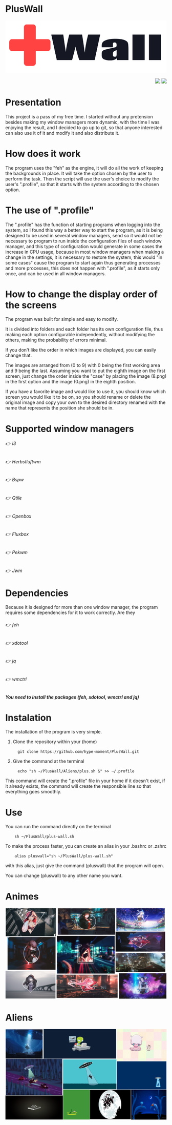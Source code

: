 # PlusWall

![alt text](https://github.com/hype-moment/PlusWall/blob/main/Readme-image/pluswall.png)

<p align="right">
  <img src="https://img.shields.io/badge/Maintained%3F-Yes-blueviolet?style=flat-square">
  <img src="https://img.shields.io/github/license/adi1090x/rofi?style=flat-square">
 </p>

# Presentation

 This project is a pass of my free time.
 I started without any pretension besides making my window managers more dynamic,
with the time I was enjoying the result, and I decided to go up to git, 
so that anyone interested can also use it of it and modify it and also distribute it.

# How does it work

 The program uses the "feh" as the engine, 
it will do all the work of keeping the backgrounds in place.
It will take the option chosen by the user to perform the task.
 Then the script will use the user's choice to modify the user's ".profile",
so that it starts with the system according to the chosen option.

# The use of ".profile"

 The ".profile" has the function of starting programs when logging into the system,
so I found this way a better way to start the program,
as it is being designed to be used in several window managers,
send so it would not be necessary to program to run inside the
configuration files of each window manager, and this type of configuration
would generate in some cases the increase in CPU usage, because in most window managers
when making a change in the settings, it is necessary to restore the system,
this would "in some cases" cause the program to start again thus generating
processes and more processes, this does not happen with ".profile",
as it starts only once, and can be used in all window managers.

# How to change the display order of the screens

 The program was built for simple and easy to modify.
 
 It is divided into folders and each folder has its own configuration file,
thus making each option configurable independently, without modifying the others,
making the probability of errors minimal.
 
 If you don't like the order in which images are displayed, you can easily change that.
 
 The images are arranged from (0 to 9) with 0 being the first working area and 9 being the last.
Assuming you want to put the eighth image on the first screen, 
just change the order inside the "case" 
by placing the image (8.png) in the first option and the image (0.png) in the eighth position.
 
 If you have a favorite image and would like to use it,
you should know which screen you would like it to be on,
so you should rename or delete the original image and copy
your own to the desired directory renamed 
with the name that represents the position she should be in.

# Supported window managers

###### 👉 i3 
###### 👉 Herbstluftwm 
###### 👉 Bspw 
###### 👉 Qtile 
###### 👉 Openbox 
###### 👉 Fluxbox 
###### 👉 Pekwm 
###### 👉 Jwm


# Dependencies

Because it is designed for more than one window manager,
the program requires some dependencies for it to work correctly.
Are they

###### 👉 feh 
###### 👉 xdotool
###### 👉 jq
###### 👉 wmctrl

***You need to install the packages (feh, xdotool, wmctrl and jq)***

# Instalation

The installation of the program is very simple.

1) Clone the repository within your (home)
		
		 git clone https://github.com/hype-moment/PlusWall.git

2) Give the command at the terminal

		 echo "sh ~/PlusWall/Aliens/plus.sh &" >> ~/.profile

This command will create the ".profile" 
file in your home if it doesn't exist, if it already exists,
the command will create the responsible line so that everything goes smoothly.

# Use

You can run the command directly on the terminal

		sh ~/PlusWall/plus-wall.sh

To make the process faster, you can create an alias in your .bashrc or .zshrc

		alias pluswall="sh ~/PlusWall/plus-wall.sh"

with this alias, just give the command (pluswall) that the program will open.

You can change (pluswall) to any other name you want.

# Animes

![alt text](https://github.com/hype-moment/PlusWall/blob/main/Readme-image/Animes.png)

# Aliens 

![alt text](https://github.com/hype-moment/PlusWall/blob/main/Readme-image/Aliens.png)